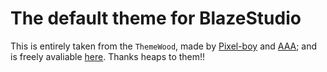# The default theme for BlazeStudio
This is entirely taken from the `ThemeWood`, made by [Pixel-boy](https://pixel-boy.itch.io/) and [AAA](https://www.instagram.com/challenger.aaa/?hl=fr); and is freely avaliable [here](https://pixel-boy.itch.io/ninja-adventure-asset-pack). Thanks heaps to them!!
